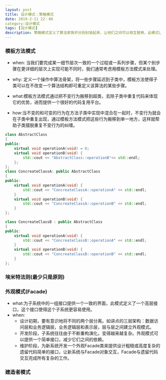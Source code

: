 ```yaml
---
layout: post
title: 设计模式：策略模式
date: 2019-2-11 22：06
category:设计模式
tags: [设计模式]
description: 策略模式定义了算法家族并分别封装起来，让他们之间可以相互替换，此模式让算法的变化不会影响算法客户。
---
```


### 模板方法模式

- when:  当我们要完成某一细节层次一致的一个过程或一系列步骤，但某个别步骤在更详细的层次上实现可能不同时，我们通常考虑用模板方法模式来处理。

- why:  定义一个操作中算法骨架，将一些步骤延迟到子类中，模板方法使得子类可以在不改变一个算法结构即可重定义该算法的某些步骤。

- what:模板方法模式通过把不变行为搬移到超类，去除子类中重复代码来体现它的优势，进而提供一个很好的代码复用平台。
- how:当不变的和可变的行为在方法子类中实现中混合在一起时，不变行为就会在子类中重复出现，通过模板方法模式把这些行为搬移到单一地方，这样就帮助子类摆脱重复不变行为的纠缠。

```C++
class AbstractClass
{
public:
	virtual void operationA(void) = 0;
	virtual void operationB(void) { 
		std::cout << "AbstractClass::operationB"<< std::endl; 
	};
};
class ConcreateClassA: public AbstractClass
{
public:
	virtual void operationA(void) {
		std::cout << "ConcreateClassA::operationA" << std::endl;
	}
	virtual void operationB(void) {
		std::cout << "ConcreateClassA::operationB" << std::endl;
	}
};

class ConcreateClassB : public AbstractClass
{
public:
	virtual void operationA(void) {
		std::cout << "ConcreateClassB::operationA" << std::endl;
	}
	virtual void operationB(void) {
		std::cout << "ConcreateClassB::operationB" << std::endl;
	}
};
```



### 埃米特法则(最少只是原则)



### 外观模式(Facade)

- what:为子系统中的一组接口提供一个一致的界面，此模式定义了一个高层接口，这个接口使得这个子系统更容易使用。
- when:
  - 设计初期，要有意识地将不同的两个层分离。如讲点的三层架构：数据访问层和业务逻辑层，业务逻辑层和表示层，层与层之间建立外观模式。
  - 开发阶段，子系统往往由于不断重构演化，变得越来越复杂。外观模式可以提供一个简单接口，减少它们之间的依赖。
  - 维护阶段，为新系统开发一个外观Facade类来提供设计粗糙或高度复杂的遗留代码简单的接口，让新系统与Facade对象交互，Facade与遗留代码交互完成所有复杂的工作。

### 建造者模式


